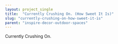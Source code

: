 ```yaml
---
layout: project_single
title:  "Currently Crushing On. (How Sweet It Is)"
slug: "currently-crushing-on-how-sweet-it-is"
parent: "inspire-decor-outdoor-spaces"
---
```

Currently Crushing On.